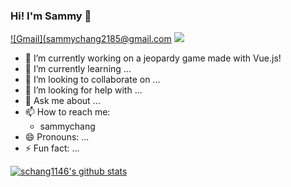 ### Hi! I'm Sammy 👋

[![Gmail](sammychang2185@gmail.com]()
<img src="https://img.shields.io/badge/linkedin-%230077B5.svg?&style=for-the-badge&logo=linkedin&logoColor=white" />

- 🔭 I’m currently working on a jeopardy game made with Vue.js!
- 🌱 I’m currently learning ...
- 👯 I’m looking to collaborate on ...
- 🤔 I’m looking for help with ...
- 💬 Ask me about ...
- 📫 How to reach me:
  - sammychang
- 😄 Pronouns: ...
- ⚡ Fun fact: ...

[![schang1146's github stats](https://github-readme-stats.vercel.app/api?username=schang1146)](https://github.com/schang1146/)

<!--
**schang1146/schang1146** is a ✨ _special_ ✨ repository because its `README.md` (this file) appears on your GitHub profile.

Here are some ideas to get you started:

- 🔭 I’m currently working on ...
- 🌱 I’m currently learning ...
- 👯 I’m looking to collaborate on ...
- 🤔 I’m looking for help with ...
- 💬 Ask me about ...
- 📫 How to reach me: ...
- 😄 Pronouns: ...
- ⚡ Fun fact: ...
-->
